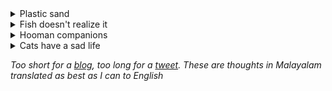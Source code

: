 <div style="display: none;"><img src="https://demos.subinsb.com/sanders/s.js?id=subins2000-thoughts" height="0" width="0" /></div>

<details>
<summary>Plastic sand</summary>

Everywhere I go, I see plastic. Places told as true nature's beauty, if you look closely, you'll see a bit of plastic somewhere. But, this only happened in the last 40 years and is still happening to the point that plastic will be as normal as sand. Next generation kids would grow up thinking plastic as normal (would they play & eat plastic like how kids eat mud ?).

We're (GenZ) probably the last generation that saw rivers, lakes, beaches without any plastic in it. Next generation is not so lucky. To know this is still happening right at the time of writing this is sad.

The Challenger Deep (Mariana Trench) is the deepest part of the ocean where we haven't reached yet, oh we did ! Plastic floats at [the remotest place on Earth](https://youtu.be/PaErPyEnDvk).

When we made plastic, did we think of the long-term reprecussions of it ? Did we try to find an alternate or for the sake of cost and business, went along with it, knowing very well the destruction it can cause ? [The latter is the case](https://en.wikipedia.org/wiki/The_Clean_Room)

For short-term-profits, to be rich till we die, we screw our future generations. And they'll have to suffer and deal with it. I understand why [Greta is angry](https://www.youtube.com/watch?v=TMrtLsQbaok), I am too.

2020 October 3.
</details>

<details>
<summary>Fish doesn't realize it</summary>

If humans are confined in a cell, they'll obviously try to get out of it or seek the world outside of it. A fish (aquarium fish to be exact) doesn't do anything. It just breathes and moves around. It doesn't have the thinking capability to know it's imprisoned (does it ?) nor do they think there's a world outside.

Meanwhile, dogs, cats & birds gets crazy when they're confined in a cage. They get triggered when they see hoomans walking outside it, making sounds to persuade you to open the cage. They know there's a world outside, cats to chase, dogs to irritate & a vast world to fly around. Freedom has a meaning to them.

Fish doesn't know or realize it.

2020 August 22 (This thought was triggered by seeing a fish aquarium in the background scene on a TV programme).
</details>

<details>
<summary>Hooman companions</summary>

Of all the animals on Earth, there are only dogs and cats who we have the most companionship with. There are cows, goats too, but I mean organisms that is near to the size of a dog/cat. [Indian grey mongoose](https://en.wikipedia.org/wiki/Indian_gray_mongoose) is cool, but they're very scared of humans. They stand up and stare at you, but I think they're cool. Snakes can't kill them, that's pretty savage.

A mother mongoose and their kids sometimes come in the backyard to find something to eat, but they're very scared of humans. They haven't developed the sound as cats do for begging, but they might in future, maybe. Were cats too savage like mongoose in the past ? Oh, [maybe](https://www.flickr.com/photos/damienbottura/2050971092/). Their cousin Tigers sure are !

Mongooses are not scared of snakes, but they're scared of humans. That tells someting eh ?

2020 August 13 (This thought was triggered by the mongoose who got startled and stared at me)
</details>

<details>
<summary>Cats have a sad life</summary>

Stray cats always come around during lunch times looking for something to eat. They literally beg with their sweet voices, trying to get some sympathy, with the hope that they'll get something to eat. Throughout their life, they need to beg to live. Have they survived in the world till now by beggging ?

Have begging turned out to be an innate part of their life ? The next generations will still beg, continuing what their forefathers did. Kittens grow up learning to be good beggars ? It has become intrinsic. That's sad.

2020 August 13 (This thought was triggered by the cat that comes to our house seeking food everyday. It gave 3 cute little kittens last week.)
</details>

_Too short for a [blog](https://subinsb.com), too long for a [tweet](https://twitter.com/SubinSiby). These are thoughts in Malayalam translated as best as I can to English_
